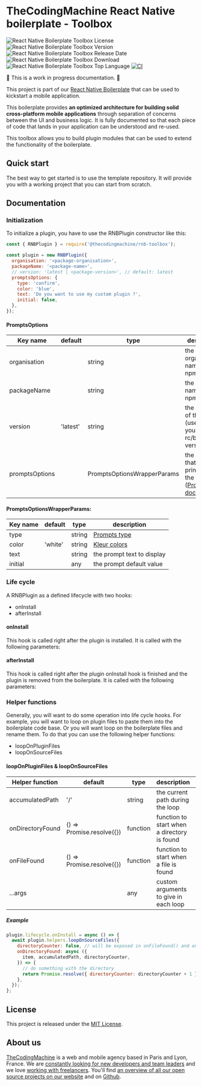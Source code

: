 # TheCodingMachine React Native boilerplate - Toolbox
![React Native Boilerplate Toolbox License](https://img.shields.io/github/license/thecodingmachine/rnb-toolbox)
![React Native Boilerplate Toolbox Version](https://flat.badgen.net/npm/v/@thecodingmachine/rnb-toolbox)
![React Native Boilerplate Toolbox Release Date](https://img.shields.io/github/release-date/thecodingmachine/rnb-toolbox)
![React Native Boilerplate Toolbox Download](https://flat.badgen.net/npm/dt/@thecodingmachine/rnb-toolbox)
![React Native Boilerplate Toolbox Top Language](https://img.shields.io/github/languages/top/thecodingmachine/rnb-toolbox)
[![CI](https://github.com/thecodingmachine/rnb-toolbox/actions/workflows/CI.yml/badge.svg)](https://github.com/thecodingmachine/rnb-toolbox/actions/workflows/CI.yml)

🚧 This is a work in progress documentation. 🚧

This project is part of our [React Native Boilerplate](https://github.com/thecodingmachine/react-native-boilerplate/) that can be used to kickstart a mobile application.

This boilerplate provides **an optimized architecture for building solid cross-platform mobile applications** through separation of concerns between the UI and business logic. It is fully documented so that each piece of code that lands in your application can be understood and re-used.

This toolbox allows you to build plugin modules that can be used to extend the functionality of the boilerplate.

## Quick start

The best way to get started is to use the template repository. It will provide you with a working project that you can start from scratch.

## Documentation

### Initialization

To initialize a plugin, you have to use the RNBPlugin constructor like this:

```javascript
const { RNBPlugin } = require('@thecodingmachine/rnb-toolbox');

const plugin = new RNBPlugin({
  organisation: '<package-organisation>',
  packageName: '<package-name>',
  // version: 'latest | <package-version>', // default: latest
  promptsOptions: {
    type: 'confirm',
    color: 'blue',
    text: 'Do you want to use my custom plugin ?',
    initial: false,
  },
});
```
#### PromptsOptions
| Key name       | default   | type                        | description                                                                                                   | required |
|----------------|-----------|-----------------------------|---------------------------------------------------------------------------------------------------------------|----------|
| organisation   |           | string                      | the organisation name on the npm registry                                                                     | true     |
| packageName    |           | string                      | the package name on the npm registry                                                                          | true     |
| version        | 'latest'  | string                      | the version of the plugin (use it when you make rc/beta/alpha version)                                        | false    |
| promptsOptions |           | PromptsOptionsWrapperParams | the prompt that will be printed for the final user ([Prompts doc](https://github.com/terkelg/prompts#readme)) | true     |

#### PromptsOptionsWrapperParams:

| Key name | default | type   | description                                               |
|----------|---------|--------|-----------------------------------------------------------|
| type     |         | string | [Prompts type](https://github.com/terkelg/prompts#readme) |
| color    | 'white' | string | [Kleur colors](https://github.com/lukeed/kleur#api)       |
| text     |         | string | the prompt text to display                                |
| initial  |         | any    | the prompt default value                                  |

### Life cycle
A RNBPlugin as a defined lifecycle with two hooks:
- onInstall
- afterInstall

#### onInstall
This hook is called right after the plugin is installed. It is called with the following parameters:

#### afterInstall
This hook is called right after the plugin onInstall hook is finished and the plugin is removed from the boilerplate. It is called with the following parameters:

### Helper functions
Generally, you will want to do some operation into life cycle hooks. For example, you will want to loop on plugin files to paste them into the boilerplate code base.
Or you will want loop on the boilerplate files and rename them. To do that you can use the following helper functions:
- loopOnPluginFiles
- loopOnSourceFiles

#### loopOnPluginFiles & loopOnSourceFiles
| Helper function  | default                   | type     | description                                 | required |
|------------------|---------------------------|----------|---------------------------------------------|----------|
| accumulatedPath  | '/'                       | string   | the current path during the loop            | false    |
| onDirectoryFound | () => Promise.resolve({}) | function | function to start when a directory is found | false    |
| onFileFound      | () => Promise.resolve({}) | function | function to start when a file is found      | false    |
| ...args          |                           | any      | custom arguments to give in each loop       | false    |

##### Example

```javascript
plugin.lifecycle.onInstall = async () => {
  await plugin.helpers.loopOnSourceFiles({
    directoryCounter: false, // will be exposed in onFileFound() and onDirectoryFound()
    onDirectoryFound: async ({
      item, accumulatedPath, directoryCounter,
    }) => {
      // do something with the directory
      return Promise.resolve({ directoryCounter: directoryCounter + 1 });
    },
  });
};
```

## License

This project is released under the [MIT License](LICENSE).

## About us

[TheCodingMachine](https://www.thecodingmachine.com/) is a web and mobile agency based in Paris and Lyon, France. We are [constantly looking for new developers and team leaders](https://www.thecodingmachine.com/nous-rejoindre/) and we love [working with freelancers](https://coders.thecodingmachine.com/). You'll find [an overview of all our open source projects on our website](https://thecodingmachine.io/open-source) and on [Github](https://github.com/thecodingmachine).
